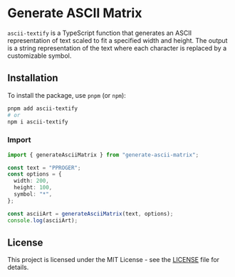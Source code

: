 # Generate ASCII Matrix

`ascii-textify` is a TypeScript function that generates an ASCII representation of text scaled to fit a specified width and height. The output is a string representation of the text where each character is replaced by a customizable symbol.

## Installation

To install the package, use `pnpm` (or `npm`):

```bash
pnpm add ascii-textify
# or
npm i ascii-textify
```

### Import

```typescript
import { generateAsciiMatrix } from "generate-ascii-matrix";

const text = "PPROGER";
const options = {
  width: 200,
  height: 100,
  symbol: "*",
};

const asciiArt = generateAsciiMatrix(text, options);
console.log(asciiArt);
```

## License

This project is licensed under the MIT License - see the [LICENSE](./LICENSE) file for details.


